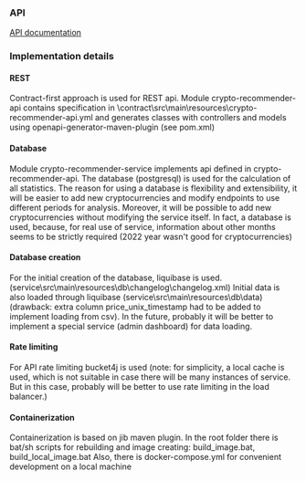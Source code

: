 ### API

[API documentation](https://github.com/SMaxxim/crypto-recommendation-service/blob/main/api-documentation.md)

### Implementation details

#### REST
Contract-first approach is used for REST api.
Module crypto-recommender-api contains 
specification in \contract\src\main\resources\crypto-recommender-api.yml 
and generates classes with controllers and models using openapi-generator-maven-plugin 
(see pom.xml)

#### Database
Module crypto-recommender-service implements api defined in crypto-recommender-api.
The database (postgresql) is used for the calculation of all statistics.
The reason for using a database is flexibility and extensibility, 
it will be easier to add new cryptocurrencies and modify endpoints to use different periods for analysis. 
Moreover, it will be possible to add new cryptocurrencies without modifying the service itself.
In fact, a database is used, because, for real use of service, information about other months seems to be 
strictly required (2022 year wasn't good for cryptocurrencies)

#### Database creation
For the initial creation of the database, liquibase is used.
(service\src\main\resources\db\changelog\changelog.xml)
Initial data is also loaded through liquibase (service\src\main\resources\db\data\)
(drawback: extra column price_unix_timestamp had to be added to implement loading from csv). 
In the future, probably it will be better to implement a special service (admin dashboard) for data loading.

#### Rate limiting
For API rate limiting bucket4j is used
(note: for simplicity, a local cache is used, 
 which is not suitable in case there will be many instances of service. 
 But in this case, probably will be better to use rate limiting in the load balancer.)

#### Containerization
Containerization is based on jib maven plugin.
In the root folder there is bat/sh scripts for rebuilding and image creating:
build_image.bat, build_local_image.bat
Also, there is docker-compose.yml for convenient development on a local machine
